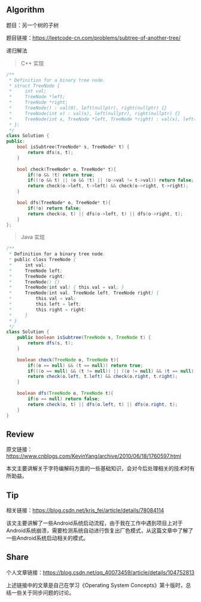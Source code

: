 ## Algorithm
题目：另一个树的子树

题目链接：<https://leetcode-cn.com/problems/subtree-of-another-tree/>

递归解法
> C++ 实现
```c++
/**
 * Definition for a binary tree node.
 * struct TreeNode {
 *     int val;
 *     TreeNode *left;
 *     TreeNode *right;
 *     TreeNode() : val(0), left(nullptr), right(nullptr) {}
 *     TreeNode(int x) : val(x), left(nullptr), right(nullptr) {}
 *     TreeNode(int x, TreeNode *left, TreeNode *right) : val(x), left(left), right(right) {}
 * };
 */
class Solution {
public:
    bool isSubtree(TreeNode* s, TreeNode* t) {
        return dfs(s, t);
    }
    
    bool check(TreeNode* o, TreeNode* t){
        if(!o && !t) return true;
        if((!o && t) || (o && !t) || (o->val != t->val)) return false;
        return check(o->left, t->left) && check(o->right, t->right);
    }
    
    bool dfs(TreeNode* o, TreeNode* t){
        if(!o) return false;
        return check(o, t) || dfs(o->left, t) || dfs(o->right, t);
    }
};
```
> Java 实现
```java
/**
 * Definition for a binary tree node.
 * public class TreeNode {
 *     int val;
 *     TreeNode left;
 *     TreeNode right;
 *     TreeNode() {}
 *     TreeNode(int val) { this.val = val; }
 *     TreeNode(int val, TreeNode left, TreeNode right) {
 *         this.val = val;
 *         this.left = left;
 *         this.right = right;
 *     }
 * }
 */
class Solution {
    public boolean isSubtree(TreeNode s, TreeNode t) {
        return dfs(s, t);
    }
    
    boolean check(TreeNode o, TreeNode t){
        if((o == null) && (t == null)) return true;
        if(((o == null) && (t != null)) || ((o != null) && (t == null)) || (o.val != t.val)) return false;
        return check(o.left, t.left) && check(o.right, t.right);
    }
    
    boolean dfs(TreeNode o, TreeNode t){
        if(o == null) return false;
        return check(o, t) || dfs(o.left, t) || dfs(o.right, t);
    }
}
```

##  Review 
原文链接：<https://www.cnblogs.com/KevinYang/archive/2010/06/18/1760597.html>

本文主要讲解关于字符编解码方面的一些基础知识，会对今后处理相关的技术时有所助益。

##  Tip 
相关链接：<https://blog.csdn.net/kris_fei/article/details/78084114>

该文主要讲解了一些Android系统启动流程，由于我在工作中遇到项目上对于Android系统崩溃，需要检测系统自动进行恢复出厂色模式，从这篇文章中了解了一些Android系统启动相关的模式。

##  Share 
个人文章链接：<https://blog.csdn.net/qq_40073459/article/details/104752813>

上述链接中的文章是自己在学习《Operating System Concepts》第十版时，总结一些关于同步问题的讨论。

